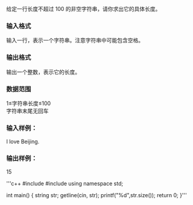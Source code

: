 给定一行长度不超过 100 的非空字符串，请你求出它的具体长度。

### 输入格式
输入一行，表示一个字符串。注意字符串中可能包含空格。

### 输出格式
输出一个整数，表示它的长度。

### 数据范围
1≤字符串长度≤100  
字符串末尾无回车

### 输入样例：
I love Beijing.
### 输出样例：
15

'''c++
#include <iostream>
#include <cstring>
using namespace std;

int main()
{
    string str;
    getline(cin, str);
    printf("%d",str.size());
    return 0;
}'''
